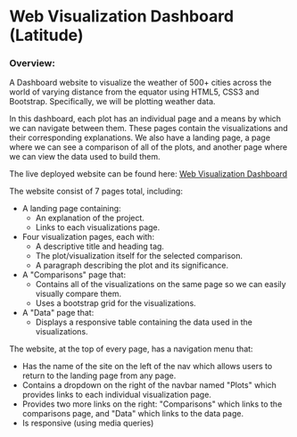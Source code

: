 # Web Visualization Dashboard (Latitude)

### Overview:

 A Dashboard website to visualize the weather of 500+ cities across the world of varying distance from the equator using HTML5, CSS3 and Bootstrap. Specifically, we will be plotting weather data.
 
 In this dashboard, each plot has an individual page and a means by which we can navigate between them. These pages contain the visualizations and their corresponding explanations. We also have a landing page, a page where we can see a comparison of all of the plots, and another page where we can view the data used to build them.
 
 The live deployed website can be found here: [Web Visualization Dashboard](https://hrao-dev.github.io/WebVisualizations/index.html)
 
The website consist of 7 pages total, including:

* A landing page containing:
    * An explanation of the project.
    * Links to each visualizations page.
* Four visualization pages, each with:
    * A descriptive title and heading tag.
    * The plot/visualization itself for the selected comparison.
    * A paragraph describing the plot and its significance.
* A "Comparisons" page that:
    * Contains all of the visualizations on the same page so we can easily visually compare them.
    * Uses a bootstrap grid for the visualizations.
* A "Data" page that:
    * Displays a responsive table containing the data used in the visualizations.
      
The website, at the top of every page, has a navigation menu that:

 * Has the name of the site on the left of the nav which allows users to return to the landing page from any page.
 * Contains a dropdown on the right of the navbar named "Plots" which provides links to each individual visualization page.
 * Provides two more links on the right: "Comparisons" which links to the comparisons page, and "Data" which links to the data page.
 * Is responsive (using media queries)

